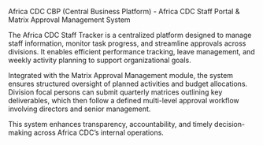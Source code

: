 Africa CDC CBP (Central Business Platform)  - Africa CDC Staff Portal & Matrix Approval Management System

The Africa CDC Staff Tracker is a centralized platform designed to manage staff information, monitor task progress, and streamline approvals across divisions. It enables efficient performance tracking, leave management, and weekly activity planning to support organizational goals.

Integrated with the Matrix Approval Management module, the system ensures structured oversight of planned activities and budget allocations. Division focal persons can submit quarterly matrices outlining key deliverables, which then follow a defined multi-level approval workflow involving directors and senior management.

This system enhances transparency, accountability, and timely decision-making across Africa CDC’s internal operations.

